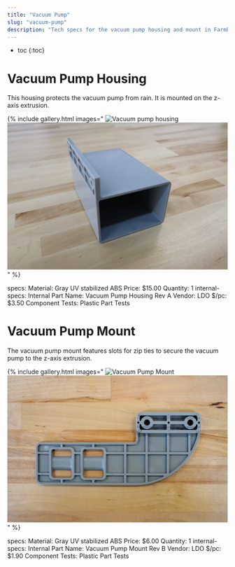 ```yaml
---
title: "Vacuum Pump"
slug: "vacuum-pump"
description: "Tech specs for the vacuum pump housing and mount in FarmBot Genesis. Visit [our shop](http://shop.farm.bot) to purchase parts."
---
```


* toc
{:toc}


# Vacuum Pump Housing

This housing protects the vacuum pump from rain. It is mounted on the z-axis extrusion.

{% include gallery.html images="
![Vacuum pump housing](_images/vacuum_pump_housing_1.jpg)
![Vacuum pump housing](_images/vacuum_pump_housing_2.jpg)
" %}

specs:
  Material: Gray UV stabilized ABS
  Price: $15.00
  Quantity: 1
internal-specs:
  Internal Part Name: Vacuum Pump Housing Rev A
  Vendor: LDO
  $/pc: $3.50
  Component Tests: Plastic Part Tests

# Vacuum Pump Mount

The vacuum pump mount features slots for zip ties to secure the vacuum pump to the z-axis extrusion.

{% include gallery.html images="
![Vacuum Pump Mount](_images/vacuum_pump_mount_1.jpeg)
![Vacuum Pump Mount](_images/vacuum_pump_mount_2.jpeg)
" %}

specs:
  Material: Gray UV stabilized ABS
  Price: $6.00
  Quantity: 1
internal-specs:
  Internal Part Name: Vacuum Pump Mount Rev B
  Vendor: LDO
  $/pc: $1.90
  Component Tests: Plastic Part Tests
